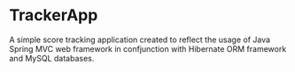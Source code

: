 # TrackerApp
A simple score tracking application created to reflect the usage of Java Spring MVC web framework in confjunction with Hibernate ORM framework and MySQL databases.
